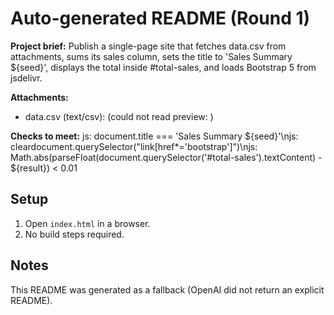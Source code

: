 # Auto-generated README (Round 1)

**Project brief:** Publish a single-page site that fetches data.csv from attachments, sums its sales column, sets the title to 'Sales Summary ${seed}', displays the total inside #total-sales, and loads Bootstrap 5 from jsdelivr.

**Attachments:**
- data.csv (text/csv): (could not read preview: )

**Checks to meet:**
js: document.title === 'Sales Summary ${seed}'\njs: cleardocument.querySelector("link[href*='bootstrap']")\njs: Math.abs(parseFloat(document.querySelector('#total-sales').textContent) - ${result}) < 0.01

## Setup
1. Open `index.html` in a browser.
2. No build steps required.

## Notes
This README was generated as a fallback (OpenAI did not return an explicit README).
